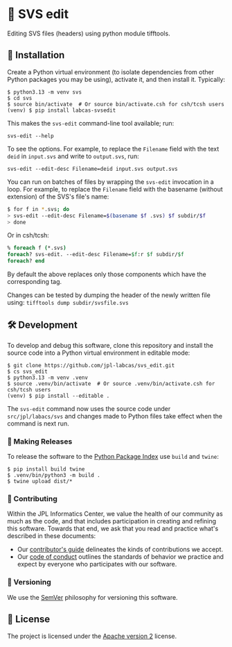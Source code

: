 # 🔬 SVS edit

Editing SVS files (headers) using python module tifftools.


## 📀 Installation

Create a Python virtual environment (to isolate dependencies from other Python packages you may be using), activate it, and then install it. Typically:
```console
$ python3.13 -m venv svs
$ cd svs
$ source bin/activate  # Or source bin/activate.csh for csh/tcsh users
(venv) $ pip install labcas-svsedit
```

This makes the `svs-edit` command-line tool available; run:

    svs-edit --help
  
To see the options.  For example, to replace the `Filename` field with the text `deid` in `input.svs` and write to `output.svs`, run:

    svs-edit --edit-desc Filename=deid input.svs output.svs

You can run on batches of files by wrapping the `svs-edit` invocation in a loop. For example, to replace the `Filename` field with the basename (without extension) of the SVS's file's name:
```bash
$ for f in *.svs; do
> svs-edit --edit-desc Filename=$(basename $f .svs) $f subdir/$f
> done
```
Or in csh/tcsh:
```csh
% foreach f (*.svs)
foreach? svs-edit. --edit-desc Filename=$f:r $f subdir/$f
foreach? end
```

By default the above replaces only those components which have the corresponding tag.

Changes can be tested by dumping the header of the newly written file using:
`tifftools dump subdir/svsfile.svs`


## 🛠️ Development

To develop and debug this software, clone this repository and install the source code into a Python virtual environment in editable mode:
```console
$ git clone https://github.com/jpl-labcas/svs_edit.git
$ cs svs_edit
$ python3.13 -m venv .venv
$ source .venv/bin/activate  # Or source .venv/bin/activate.csh for csh/tcsh users
(venv) $ pip install --editable .
```
The `svs-edit` command now uses the source code under `src/jpl/labacs/svs` and changes made to Python files take effect when the command is next run.


### 🥧 Making Releases

To release the software to the [Python Package Index](https://pypi.org/) use `build` and `twine`:
```console
$ pip install build twine
$ .venv/bin/python3 -m build .
$ twine upload dist/*
```

### 👥 Contributing

Within the JPL Informatics Center, we value the health of our community as much as the code, and that includes participation in creating and refining this software. Towards that end, we ask that you read and practice what's described in these documents:

-   Our [contributor's guide](https://github.com/EDRN/.github/blob/main/CONTRIBUTING.md) delineates the kinds of contributions we accept.
-   Our [code of conduct](https://github.com/EDRN/.github/blob/main/CODE_OF_CONDUCT.md) outlines the standards of behavior we practice and expect by everyone who participates with our software.


### 🔢 Versioning

We use the [SemVer](https://semver.org/) philosophy for versioning this software.


## 📃 License

The project is licensed under the [Apache version 2](LICENSE.md) license.
